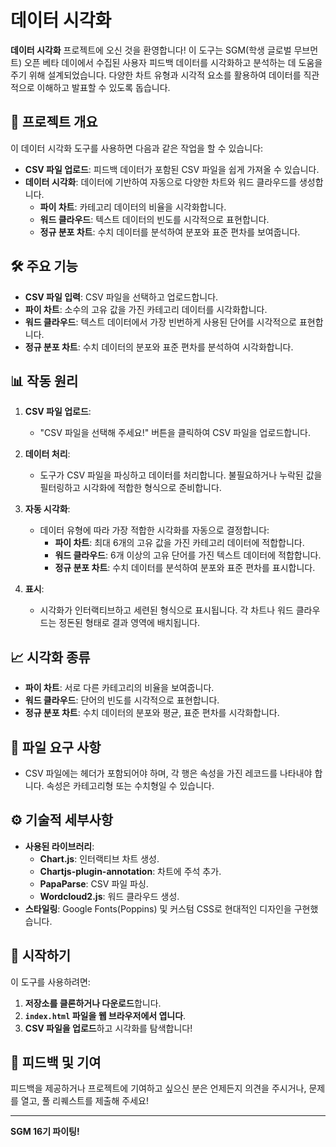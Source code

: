 # 데이터 시각화

**데이터 시각화** 프로젝트에 오신 것을 환영합니다! 이 도구는 SGM(학생 글로벌 무브먼트) 오픈 베타 데이에서 수집된 사용자 피드백 데이터를 시각화하고 분석하는 데 도움을 주기 위해 설계되었습니다. 다양한 차트 유형과 시각적 요소를 활용하여 데이터를 직관적으로 이해하고 발표할 수 있도록 돕습니다.

## 🎯 **프로젝트 개요**

이 데이터 시각화 도구를 사용하면 다음과 같은 작업을 할 수 있습니다:

- **CSV 파일 업로드**: 피드백 데이터가 포함된 CSV 파일을 쉽게 가져올 수 있습니다.
- **데이터 시각화**: 데이터에 기반하여 자동으로 다양한 차트와 워드 클라우드를 생성합니다.
  - **파이 차트**: 카테고리 데이터의 비율을 시각화합니다.
  - **워드 클라우드**: 텍스트 데이터의 빈도를 시각적으로 표현합니다.
  - **정규 분포 차트**: 수치 데이터를 분석하여 분포와 표준 편차를 보여줍니다.

## 🛠 **주요 기능**

- **CSV 파일 입력**: CSV 파일을 선택하고 업로드합니다.
- **파이 차트**: 소수의 고유 값을 가진 카테고리 데이터를 시각화합니다.
- **워드 클라우드**: 텍스트 데이터에서 가장 빈번하게 사용된 단어를 시각적으로 표현합니다.
- **정규 분포 차트**: 수치 데이터의 분포와 표준 편차를 분석하여 시각화합니다.

## 📊 **작동 원리**

1. **CSV 파일 업로드**:
   - "CSV 파일을 선택해 주세요!" 버튼을 클릭하여 CSV 파일을 업로드합니다.

2. **데이터 처리**:
   - 도구가 CSV 파일을 파싱하고 데이터를 처리합니다. 불필요하거나 누락된 값을 필터링하고 시각화에 적합한 형식으로 준비합니다.

3. **자동 시각화**:
   - 데이터 유형에 따라 가장 적합한 시각화를 자동으로 결정합니다:
     - **파이 차트**: 최대 6개의 고유 값을 가진 카테고리 데이터에 적합합니다.
     - **워드 클라우드**: 6개 이상의 고유 단어를 가진 텍스트 데이터에 적합합니다.
     - **정규 분포 차트**: 수치 데이터를 분석하여 분포와 표준 편차를 표시합니다.

4. **표시**:
   - 시각화가 인터랙티브하고 세련된 형식으로 표시됩니다. 각 차트나 워드 클라우드는 정돈된 형태로 결과 영역에 배치됩니다.

## 📈 **시각화 종류**

- **파이 차트**: 서로 다른 카테고리의 비율을 보여줍니다.
- **워드 클라우드**: 단어의 빈도를 시각적으로 표현합니다.
- **정규 분포 차트**: 수치 데이터의 분포와 평균, 표준 편차를 시각화합니다.

## 📁 **파일 요구 사항**

- CSV 파일에는 헤더가 포함되어야 하며, 각 행은 속성을 가진 레코드를 나타내야 합니다. 속성은 카테고리형 또는 수치형일 수 있습니다.

## ⚙️ **기술적 세부사항**

- **사용된 라이브러리**:
  - **Chart.js**: 인터랙티브 차트 생성.
  - **Chartjs-plugin-annotation**: 차트에 주석 추가.
  - **PapaParse**: CSV 파일 파싱.
  - **Wordcloud2.js**: 워드 클라우드 생성.
- **스타일링**: Google Fonts(Poppins) 및 커스텀 CSS로 현대적인 디자인을 구현했습니다.

## 🚀 **시작하기**

이 도구를 사용하려면:

1. **저장소를 클론하거나 다운로드**합니다.
2. **`index.html` 파일을 웹 브라우저에서 엽니다**.
3. **CSV 파일을 업로드**하고 시각화를 탐색합니다!

## 📣 **피드백 및 기여**

피드백을 제공하거나 프로젝트에 기여하고 싶으신 분은 언제든지 의견을 주시거나, 문제를 열고, 풀 리퀘스트를 제출해 주세요!

---

**SGM 16기 파이팅!**

